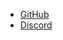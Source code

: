 * [GitHub](https://github.com/SlimefunReloadingProject/RykenSlimeCustomizer-EN)
* [Discord](https://discord.gg/M2yRf7VV3X)